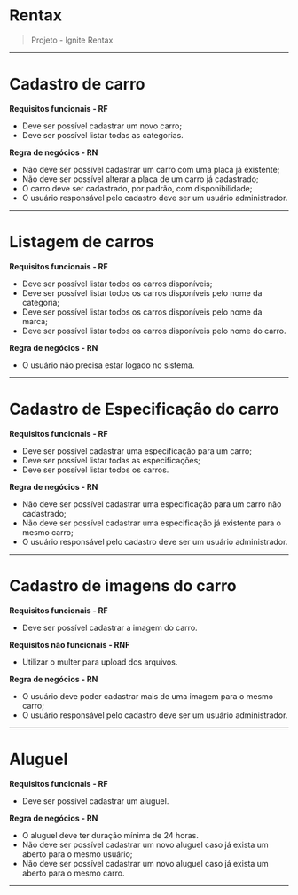 # Rentax
> Projeto - Ignite Rentax
***

# Cadastro de carro
**Requisitos funcionais - RF**
- Deve ser possível cadastrar um novo carro;
- Deve ser possível listar todas as categorias.

**Regra de negócios - RN**
- Não deve ser possível cadastrar um carro com uma placa já existente;
- Não deve ser possível alterar a placa de um carro já cadastrado;
- O carro deve ser cadastrado, por padrão, com disponibilidade;
- O usuário responsável pelo cadastro deve ser um usuário administrador.

***

# Listagem de carros
**Requisitos funcionais - RF**
- Deve ser possível listar todos os carros disponíveis;
- Deve ser possível listar todos os carros disponíveis pelo nome da categoria;
- Deve ser possível listar todos os carros disponíveis pelo nome da marca;
- Deve ser possível listar todos os carros disponíveis pelo nome do carro.
   
**Regra de negócios - RN**
- O usuário não precisa estar logado no sistema.

***

# Cadastro de Especificação do carro
**Requisitos funcionais - RF**
- Deve ser possível cadastrar uma especificação para um carro;
- Deve ser possível listar todas as especificações;
- Deve ser possível listar todos os carros.

**Regra de negócios - RN**
- Não deve ser possível cadastrar uma especificação para um carro não cadastrado;
- Não deve ser possível cadastrar uma especificação já existente para o mesmo carro;
- O usuário responsável pelo cadastro deve ser um usuário administrador.

***

# Cadastro de imagens do carro
**Requisitos funcionais - RF**
- Deve ser possível cadastrar a imagem do carro.

**Requisitos não funcionais - RNF**
- Utilizar o multer para upload dos arquivos.

**Regra de negócios - RN**
- O usuário deve poder cadastrar mais de uma imagem para o mesmo carro;
- O usuário responsável pelo cadastro deve ser um usuário administrador.

***

# Aluguel
**Requisitos funcionais - RF**
- Deve ser possível cadastrar um aluguel.

**Regra de negócios - RN**
- O aluguel deve ter duração mínima de 24 horas.
- Não deve ser possível cadastrar um novo aluguel caso já exista um aberto para o mesmo usuário;
- Não deve ser possível cadastrar um novo aluguel caso já exista um aberto para o mesmo carro.

***